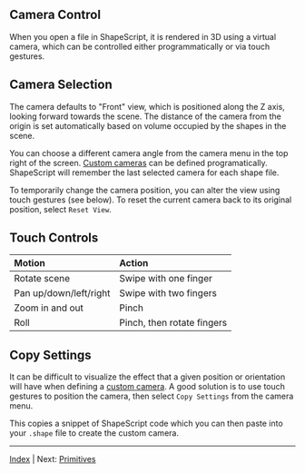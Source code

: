 Camera Control
---

When you open a file in ShapeScript, it is rendered in 3D using a virtual camera, which can be controlled either programmatically or via touch gestures.

## Camera Selection

The camera defaults to "Front" view, which is positioned along the Z axis, looking forward towards the scene. The distance of the camera from the origin is set automatically based on volume occupied by the shapes in the scene.

You can choose a different camera angle from the camera menu in the top right of the screen. [Custom cameras](cameras.md#custom-cameras) can be defined programatically. ShapeScript will remember the last selected camera for each shape file.

To temporarily change the camera position, you can alter the view using touch gestures (see below). To reset the current camera back to its original position, select `Reset View`.

## Touch Controls

Motion                       | Action
:--------------------------- | :--------------------------
Rotate scene                 | Swipe with one finger
Pan up/down/left/right       | Swipe with two fingers
Zoom in and out              | Pinch
Roll                         | Pinch, then rotate fingers

## Copy Settings

It can be difficult to visualize the effect that a given position or orientation will have when defining a [custom camera](cameras.md#custom-cameras). A good solution is to use touch gestures to position the camera, then select `Copy Settings` from the camera menu.

This copies a snippet of ShapeScript code which you can then paste into your `.shape` file to create the custom camera.

---
[Index](index.md) | Next: [Primitives](primitives.md)
